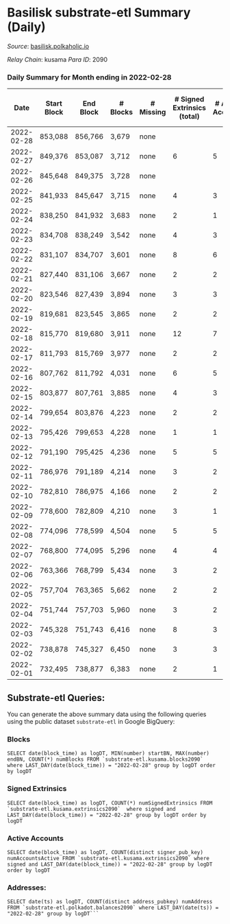 # Basilisk substrate-etl Summary (Daily)

_Source_: [basilisk.polkaholic.io](https://basilisk.polkaholic.io)

*Relay Chain*: kusama
*Para ID*: 2090



### Daily Summary for Month ending in 2022-02-28


| Date | Start Block | End Block | # Blocks | # Missing | # Signed Extrinsics (total) | # Active Accounts | # Addresses with Balances | # Events | # Transfers | # XCM Transfers In | # XCM Transfers Out |
| ---- | ----------- | --------- | -------- | --------- | --------------------------- | ----------------- | ------------------------- | -------- | ----------- | ------------------ | ------------------- |
| 2022-02-28 | 853,088 | 856,766 | 3,679 | none  |  |  | 11,915 | 11,040 |   |   |   |
| 2022-02-27 | 849,376 | 853,087 | 3,712 | none  | 6 | 5 | 11,915 | 11,151 |   |   |   |
| 2022-02-26 | 845,648 | 849,375 | 3,728 | none  |  |  | 11,915 | 11,187 |   |   |   |
| 2022-02-25 | 841,933 | 845,647 | 3,715 | none  | 4 | 3 | 11,915 | 11,159 |   |   |   |
| 2022-02-24 | 838,250 | 841,932 | 3,683 | none  | 2 | 1 | 11,915 | 11,056 |   |   |   |
| 2022-02-23 | 834,708 | 838,249 | 3,542 | none  | 4 | 3 | 11,915 | 10,637 |   |   |   |
| 2022-02-22 | 831,107 | 834,707 | 3,601 | none  | 8 | 6 | 11,915 | 10,822 |   |   |   |
| 2022-02-21 | 827,440 | 831,106 | 3,667 | none  | 2 | 2 | 11,915 | 11,008 |   |   |   |
| 2022-02-20 | 823,546 | 827,439 | 3,894 | none  | 3 | 3 | 11,915 | 11,691 |   |   |   |
| 2022-02-19 | 819,681 | 823,545 | 3,865 | none  | 2 | 2 | 11,915 | 11,605 |   |   |   |
| 2022-02-18 | 815,770 | 819,680 | 3,911 | none  | 12 | 7 | 11,915 | 11,761 |   |   |   |
| 2022-02-17 | 811,793 | 815,769 | 3,977 | none  | 2 | 2 | 11,915 | 11,938 |   |   |   |
| 2022-02-16 | 807,762 | 811,792 | 4,031 | none  | 6 | 5 | 11,915 | 12,112 |   |   |   |
| 2022-02-15 | 803,877 | 807,761 | 3,885 | none  | 4 | 3 | 11,915 | 11,668 |   |   |   |
| 2022-02-14 | 799,654 | 803,876 | 4,223 | none  | 2 | 2 | 11,915 | 12,676 |   |   |   |
| 2022-02-13 | 795,426 | 799,653 | 4,228 | none  | 1 | 1 | 11,915 | 12,693 |   |   |   |
| 2022-02-12 | 791,190 | 795,425 | 4,236 | none  | 5 | 5 | 11,915 | 12,721 |   |   |   |
| 2022-02-11 | 786,976 | 791,189 | 4,214 | none  | 3 | 2 | 11,915 | 12,658 |   |   |   |
| 2022-02-10 | 782,810 | 786,975 | 4,166 | none  | 2 | 2 | 11,915 | 12,505 |   |   |   |
| 2022-02-09 | 778,600 | 782,809 | 4,210 | none  | 3 | 1 | 11,915 | 12,640 |   |   |   |
| 2022-02-08 | 774,096 | 778,599 | 4,504 | none  | 5 | 5 | 11,915 | 13,528 |   |   |   |
| 2022-02-07 | 768,800 | 774,095 | 5,296 | none  | 4 | 4 | 11,915 | 15,904 |   |   |   |
| 2022-02-06 | 763,366 | 768,799 | 5,434 | none  | 3 | 2 | 11,915 | 16,312 |   |   |   |
| 2022-02-05 | 757,704 | 763,365 | 5,662 | none  | 2 | 2 | 11,915 | 16,999 |   |   |   |
| 2022-02-04 | 751,744 | 757,703 | 5,960 | none  | 3 | 2 | 11,915 | 17,895 |   |   |   |
| 2022-02-03 | 745,328 | 751,743 | 6,416 | none  | 8 | 3 | 11,915 | 19,269 |   |   |   |
| 2022-02-02 | 738,878 | 745,327 | 6,450 | none  | 3 | 3 | 11,915 | 19,362 |   |   |   |
| 2022-02-01 | 732,495 | 738,877 | 6,383 | none  | 2 | 1 | 11,915 | 19,161 |   |   |   |

## Substrate-etl Queries:
You can generate the above summary data using the following queries using the public dataset `substrate-etl` in Google BigQuery:


### Blocks
```
SELECT date(block_time) as logDT, MIN(number) startBN, MAX(number) endBN, COUNT(*) numBlocks FROM `substrate-etl.kusama.blocks2090`  where LAST_DAY(date(block_time)) = "2022-02-28" group by logDT order by logDT
```


### Signed Extrinsics
```
SELECT date(block_time) as logDT, COUNT(*) numSignedExtrinsics FROM `substrate-etl.kusama.extrinsics2090`  where signed and LAST_DAY(date(block_time)) = "2022-02-28" group by logDT order by logDT
```


### Active Accounts
```
SELECT date(block_time) as logDT, COUNT(distinct signer_pub_key) numAccountsActive FROM `substrate-etl.kusama.extrinsics2090` where signed and LAST_DAY(date(block_time)) = "2022-02-28" group by logDT order by logDT
```


### Addresses:
```
SELECT date(ts) as logDT, COUNT(distinct address_pubkey) numAddress FROM `substrate-etl.polkadot.balances2090` where LAST_DAY(date(ts)) = "2022-02-28" group by logDT```

